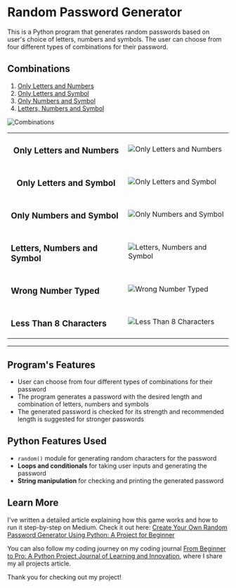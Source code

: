 # Random Password Generator

This is a Python program that generates random passwords based on user's choice of letters, numbers and symbols. The user can choose from four different types of combinations for their password.

## Combinations

1. [Only Letters and Numbers](#ln "Goto Only Letters and Numbers")
2. [Only Letters and Symbol](#ls "Goto Only Letters and Symbol")
3. [Only Numbers and Symbol](#ns "Goto Only Numbers and Symbol")
4. [Letters, Numbers and Symbol](#lns "Goto Letters, Numbers and Symbol")

![Combinations](https://user-images.githubusercontent.com/29802859/221974942-c0257c45-cadd-440f-91fe-6fcbec6ace0b.png)

<table>
<tr>
<td>
<h3 id="ln" align="center">Only Letters and Numbers</h3>
</td>

<td valign="middle">

![Only Letters and Numbers](https://user-images.githubusercontent.com/29802859/221973247-4ea804ca-2f16-4737-9a94-2e23d2840d00.png)

</td>
</tr>

<tr>
<td>
<h3 id="ln" align="center">Only Letters and Symbol</h3>
</td>

<td valign="middle">

![Only Letters and Symbol](https://user-images.githubusercontent.com/29802859/221974689-18640ce8-a43f-425b-a5ce-368a7dbc5162.png)

</td>
</tr>

<tr>
<td>
<h3 id="ns">Only Numbers and Symbol</h3>
</td>

<td valign="middle">

![Only Numbers and Symbol](https://user-images.githubusercontent.com/29802859/221974713-2ad19de6-f1a8-4271-a6ec-6fe2c221d6bf.png)

</td>
</tr>

<tr>
<td>
<h3 id="lns">Letters, Numbers and Symbol</h3>
</td>

<td valign="middle">

![Letters, Numbers and Symbol](https://user-images.githubusercontent.com/29802859/221974749-1f7b35c0-ead4-4bee-b004-0c448617e9e5.png)

</td>
</tr>

<tr>
<td>
<h3>Wrong Number Typed</h3>
</td>

<td valign="middle">

![Wrong Number Typed](https://user-images.githubusercontent.com/29802859/221948211-46830047-ab3d-487c-a264-73b8d6dbf246.png)

</td>
</tr>

<tr>
<td>
<h3>Less Than 8 Characters</h3>
</td>

<td valign="middle">

![Less Than 8 Characters](https://user-images.githubusercontent.com/29802859/221974897-891dee63-6c39-4d8a-ae70-a3f96dd333e7.png)

</td>
</tr>
</table>

---

## Program's Features

- User can choose from four different types of combinations for their password
- The program generates a password with the desired length and combination of letters, numbers and symbols
- The generated password is checked for its strength and recommended length is suggested for stronger passwords

## Python Features Used

- `random()` module for generating random characters for the password
- **Loops and conditionals** for taking user inputs and generating the password
- **String manipulation** for checking and printing the generated password

## Learn More

I've written a detailed article explaining how this game works and how to run it step-by-step on Medium. Check it out here: [Create Your Own Random Password Generator Using Python: A Project for Beginner](https://ajbrohi.medium.com/create-your-own-random-password-generator-using-python-a-project-for-beginner-239f6b1489f0)

You can also follow my coding journey on my coding journal [From Beginner to Pro: A Python Project Journal of Learning and Innovation](https://medium.com/@ajbrohi/from-beginner-to-pro-a-python-project-journal-of-learning-and-innovation-60ede797a9c3), where I share my all projects article.

Thank you for checking out my project!
